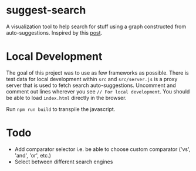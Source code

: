 # suggest-search
A visualization tool to help search for stuff using a graph constructed from auto-suggestions. Inspired by this [post](https://medium.com/applied-data-science/the-google-vs-trick-618c8fd5359f).

# Local Development
The goal of this project was to use as few frameworks as possible. There is test data for local development within `src` and `src/server.js` is a proxy server that is used to fetch search auto-suggestions. Uncomment and comment out lines wherever you see `// For local development`. You should be able to load `index.html` directly in the browser.

Run `npm run build` to transpile the javascript.

# Todo
- Add comparator selector i.e. be able to choose custom comparator ('vs', 'and', 'or', etc.)
- Select between different search engines